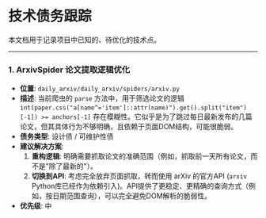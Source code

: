 # 技术债务跟踪

本文档用于记录项目中已知的、待优化的技术点。

---

### 1. ArxivSpider 论文提取逻辑优化

- **位置**: `daily_arxiv/daily_arxiv/spiders/arxiv.py`
- **描述**: 当前爬虫的 `parse` 方法中，用于筛选论文的逻辑 `int(paper.css("a[name^='item']::attr(name)").get().split("item")[-1]) >= anchors[-1]` 存在模糊性。它似乎是为了跳过每日最新发布的几篇论文，但其具体行为不够明确，且依赖于页面DOM结构，可能很脆弱。
- **债务类型**: 设计债 / 可维护性债
- **建议解决方案**:
    1.  **重构逻辑**: 明确需要抓取论文的准确范围（例如，抓取前一天所有论文，而不是"除了最新的"）。
    2.  **切换到API**: 考虑完全放弃页面抓取，转而使用 arXiv 的官方API (`arxiv` Python库已经作为依赖引入)。API提供了更稳定、更精确的查询方式（例如，按日期范围查询），可以完全避免DOM解析的脆弱性。
- **优先级**: 中 